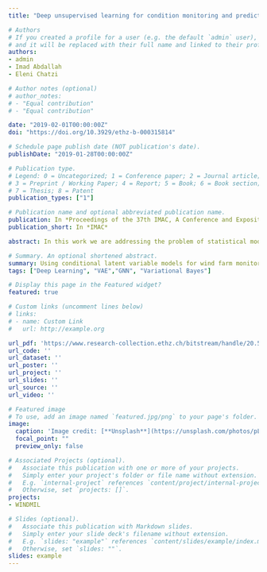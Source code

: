 ```yaml
---
title: "Deep unsupervised learning for condition monitoring and prediction of high dimensional data with application on windfarm SCADA data"

# Authors
# If you created a profile for a user (e.g. the default `admin` user), write the username (folder name) here 
# and it will be replaced with their full name and linked to their profile.
authors:
- admin
- Imad Abdallah
- Eleni Chatzi

# Author notes (optional)
# author_notes:
# - "Equal contribution"
# - "Equal contribution"

date: "2019-02-01T00:00:00Z"
doi: "https://doi.org/10.3929/ethz-b-000315814"

# Schedule page publish date (NOT publication's date).
publishDate: "2019-01-28T00:00:00Z"

# Publication type.
# Legend: 0 = Uncategorized; 1 = Conference paper; 2 = Journal article;
# 3 = Preprint / Working Paper; 4 = Report; 5 = Book; 6 = Book section;
# 7 = Thesis; 8 = Patent
publication_types: ["1"]

# Publication name and optional abbreviated publication name.
publication: In *Proceedings of the 37th IMAC, A Conference and Exposition on Structural Dynamics 2019*
publication_short: In *IMAC*

abstract: In this work we are addressing the problem of statistical modeling of the joint distribution of data collected from wind turbines interacting due to collective effect of their placement in a wind-farm, the wind characteristics (speed/orientation) and the turbine control. Operating wind turbines extract energy from the wind and at the same time produce wakes on the down-wind turbines in a park, causing reduced power production and increased vibrations, potentially contributing in a detrimental manner to fatigue life. This work presents a Variational Auto-Encoder (VAE) Neural Network architecture capable of mapping the high dimensional correlated stochastic variables over the wind-farm, such as power production and wind speed, to a parametric probability distribution of much lower dimensionality. We demonstrate how a trained VAE can be used in order to quantify levels of statistical deviation on condition monitoring data. Moreover, we demonstrate how the VAE can be used for pretraining an inference model, capable of predicting the power production of the farm together with bounds on the uncertainty of the predictions. Examples employing simulated wind-farm Supervisory Control And Data Acquisition (SCADA) data are presented. The simulated farm data are acquired from a Dynamic Wake Meandering (DWM) simulation of a small wind farm comprised of nine 5MW turbines in close spacing using OpenFAST

# Summary. An optional shortened abstract.
summary: Using conditional latent variable models for wind farm monitoring data.
tags: ["Deep Learning", "VAE","GNN", "Variational Bayes"]

# Display this page in the Featured widget?
featured: true

# Custom links (uncomment lines below)
# links:
# - name: Custom Link
#   url: http://example.org

url_pdf: 'https://www.research-collection.ethz.ch/bitstream/handle/20.500.11850/315814/4586_myl.pdf?sequence=1&isAllowed=y'
url_code: ''
url_dataset: ''
url_poster: ''
url_project: ''
url_slides: ''
url_source: ''
url_video: ''

# Featured image
# To use, add an image named `featured.jpg/png` to your page's folder. 
image:
  caption: 'Image credit: [**Unsplash**](https://unsplash.com/photos/pLCdAaMFLTE)'
  focal_point: ""
  preview_only: false

# Associated Projects (optional).
#   Associate this publication with one or more of your projects.
#   Simply enter your project's folder or file name without extension.
#   E.g. `internal-project` references `content/project/internal-project/index.md`.
#   Otherwise, set `projects: []`.
projects:
- WINDMIL 

# Slides (optional).
#   Associate this publication with Markdown slides.
#   Simply enter your slide deck's filename without extension.
#   E.g. `slides: "example"` references `content/slides/example/index.md`.
#   Otherwise, set `slides: ""`.
slides: example
---
```


